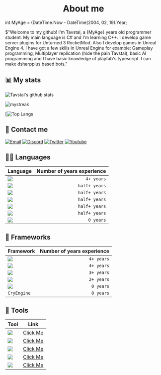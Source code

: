 
<h1 align="Center">About me</h1>

int MyAge = (DateTime.Now - DateTime(2004, 02, 19).Year;

$"Welcome to my github! I'm Tavstal, a {MyAge} years old programmer student. My main language is C# and I'm learning C++. I develop game server plugins for Unturned 3 RocketMod. Also I develop games in Unreal Engine 4. I have got a few skills in Unreal Engine for example: Gameplay programming, Multiplayer replication (hide the pain Tavstal), basic AI programming and I have basic knowledge of playfab's typescript. I can make dsharpplus based bots."

## 📊 My stats
![Tavstal's github stats](https://github-readme-stats.vercel.app/api?username=TavstalDev&user=TavstalDev&show_icons=true&theme=tokyonight&count_private=true)

<img src="https://github-readme-streak-stats.herokuapp.com/?user=TavstalDev&theme=tokyonight&count_private=true" alt="mystreak"/>

[![Top Langs](https://github-readme-stats-tavstaldev.vercel.app/api/top-langs/?username=TavstalDev&count_private=true&ver=2&layout=compact&theme=tokyonight&langs_count=10)

## 📱 Contact me

[![Email](https://img.shields.io/badge/Gmail-D14836?style=for-the-badge&logo=gmail&logoColor=white)](mailto: "tavstal@gmail.com")
[![Discord](https://img.shields.io/badge/Discord-7289DA?style=for-the-badge&logo=discord&logoColor=white)](https://discordapp.com/users/623916151176560670)
[![Twitter](https://img.shields.io/badge/Twitter-1DA1F2?style=for-the-badge&logo=twitter&logoColor=white)](not_available)
[![Youtube](https://img.shields.io/badge/YouTube-FF0000?style=for-the-badge&logo=youtube&logoColor=white)](https://youtube.com/channel/UCPEBKze3LKv3VgqsPj-9D_A)

## 👩‍💻 Languages

Language | Number of years experience |
:------------ | -----------: |
<img src="https://img.shields.io/badge/C%23-239120?style=for-the-badge&logo=c-sharp&logoColor=white" /> | `4+ years` | <!---C#--->
<img src="https://img.shields.io/badge/C%2B%2B-00599C?style=for-the-badge&logo=c%2B%2B&logoColor=white" /> | `half+ years` |  <!---C++--->
<img src="https://img.shields.io/badge/Java-ED8B00?style=for-the-badge&logo=java&logoColor=white" /> | `half+ years` |  <!---JAVA--->
<img src="https://img.shields.io/badge/JavaScript-F7DF1E?style=for-the-badge&logo=javascript&logoColor=black" /> | `half+ years` |  <!---JavaScript--->
<img src="https://img.shields.io/badge/TypeScript-007ACC?style=for-the-badge&logo=typescript&logoColor=white" /> | `half+ years` | <!---TYPESCRIPT--->
<img src="https://img.shields.io/badge/Python-3776AB?style=for-the-badge&logo=python&logoColor=white" /> | `half+ years` | <!---Python--->
<img src="https://img.shields.io/badge/Lua-2C2D72?style=for-the-badge&logo=lua&logoColor=white" /> | `0 years` |  <!---LUA--->

## 🚀 Frameworks
Framework | Number of years experience |
:------------ | -----------: | 
<img src="https://img.shields.io/badge/MySQL-00000F?style=for-the-badge&logo=mysql&logoColor=white" /> | `4+ years` |  <!---MySql--->
<img src="https://img.shields.io/badge/.NET-512BD4?style=for-the-badge&logo=dotnet&logoColor=white" /> | `4+ years` |  <!---.NET--->
<img src="https://img.shields.io/badge/-Unreal%20Engine-313131?style=for-the-badge&logo=unreal-engine&logoColor=white" /> | `3+ years` |  <!---UnrealEngine--->
<img src="https://img.shields.io/badge/Unity-100000?style=for-the-badge&logo=unity&logoColor=white" /> | `2+ years` |  <!---Unity--->
<img src="https://img.shields.io/badge/GODOT-%23FFFFFF.svg?style=for-the-badge&logo=godot-engine" /> | `0 years` |  <!---Godot--->
`CryEngine` | `0 years` | <!---CryEngine--->


## 🧰 Tools
Tool | Link
------------ | ------------
<img src="https://img.shields.io/badge/Visual_Studio-5C2D91?style=for-the-badge&logo=visual%20studio&logoColor=white" /> | [Click Me](https://visualstudio.microsoft.com/vs/older-downloads/) | <!---VisualStudio--->
<img src="https://img.shields.io/badge/Visual_Studio_Code-0078D4?style=for-the-badge&logo=visual%20studio%20code&logoColor=white" /> | [Click Me](https://code.visualstudio.com/) | <!---VS Code--->
<img src="https://img.shields.io/badge/Notepad++-90E59A.svg?style=for-the-badge&logo=notepad%2B%2B&logoColor=black" /> | [Click Me](https://notepad-plus-plus.org/downloads/) | <!---Notepad--->
<img src="https://img.shields.io/badge/-Unreal%20Engine-313131?style=for-the-badge&logo=unreal-engine&logoColor=white" /> | [Click Me](https://www.unrealengine.com/en-US/?sessionInvalidated=true) | <!---UnrealEngine--->
<img src="https://img.shields.io/badge/Unity-100000?style=for-the-badge&logo=unity&logoColor=white" /> | [Click Me](https://www.unrealengine.com/en-US/?sessionInvalidated=true) | <!---Unity--->
